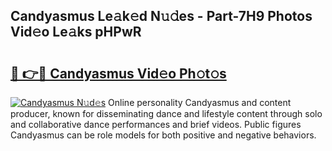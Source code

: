 ## Candyasmus Le𝚊k𝚎d N𝚞𝚍es - Part-7H9 Photos Vid𝚎o Le𝚊ks pHPwR

# <h2><a href="http://fbfyp1.evod.top/?m=Candyasmus">🔗 👉🔴 Candyasmus Vid𝚎o Ph𝚘t𝚘s</a></h2>

[![Candyasmus N𝚞d𝚎s](https://i.imgur.com/8V9OHl7.gif)](http://fbfyp1.evod.top/?m=Candyasmus)
Online personality Candyasmus and content producer, known for disseminating dance and lifestyle content through solo and collaborative dance performances and brief videos. Public figures Candyasmus can be role models for both positive and negative behaviors. 
